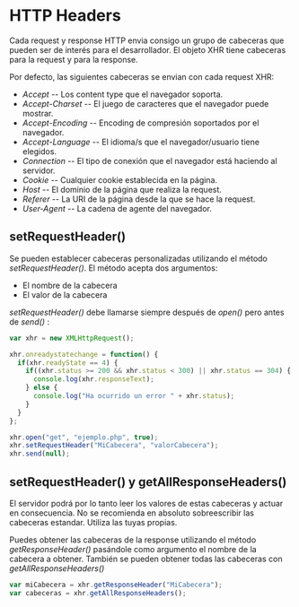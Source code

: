 # HTTP Headers

Cada request y response HTTP envia consigo un grupo de cabeceras que pueden ser de interés para el desarrollador. El objeto XHR tiene cabeceras para la request y para la response.

Por defecto, las siguientes cabeceras se envian con cada request XHR:
* _Accept_ -- Los content type que el navegador soporta.
* _Accept-Charset_ -- El juego de caracteres que el navegador puede mostrar.
* _Accept-Encoding_ -- Encoding de compresión soportados por el navegador.
* _Accept-Language_ -- El idioma/s que el navegador/usuario tiene elegidos.
* _Connection_ -- El tipo de conexión que el navegador está haciendo al servidor.
* _Cookie_ -- Cualquier cookie establecida en la página.
* _Host_ -- El dominio de la página que realiza la request.
* _Referer_ -- La URI de la página desde la que se hace la request.
* _User-Agent_ -- La cadena de agente del navegador.

## setRequestHeader()

Se pueden establecer cabeceras personalizadas utilizando el método _setRequestHeader()_. El método acepta dos argumentos:
* El nombre de la cabecera
* El valor de la cabecera

_setRequestHeader()_ debe llamarse siempre después de _open()_ pero antes de _send()_ :

```javascript
var xhr = new XMLHttpRequest();

xhr.onreadystatechange = function() {
  if(xhr.readyState == 4) {
    if((xhr.status >= 200 && xhr.status < 300) || xhr.status == 304) {
      console.log(xhr.responseText);
    } else {
      console.log("Ha ocurrido un error " + xhr.status);
    }
  }
};

xhr.open("get", "ejemplo.php", true);
xhr.setRequestHeader("MiCabecera", "valorCabecera");
xhr.send(null);
```

## setRequestHeader() y getAllResponseHeaders()

El servidor podrá por lo tanto leer los valores de estas cabeceras y actuar en consecuencia. No se recomienda en absoluto sobreescribir las cabeceras estandar. Utiliza las tuyas propias.

Puedes obtener las cabeceras de la response utilizando el método _getResponseHeader()_ pasándole como argumento el nombre de la cabecera a obtener.
También se pueden obtener todas las cabeceras con _getAllResponseHeaders()_

```javascript
var miCabecera = xhr.getResponseHeader("MiCabecera");
var cabeceras = xhr.getAllResponseHeaders();
```
